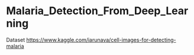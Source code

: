 # Malaria_Detection_From_Deep_Learning
Dataset
https://www.kaggle.com/iarunava/cell-images-for-detecting-malaria
